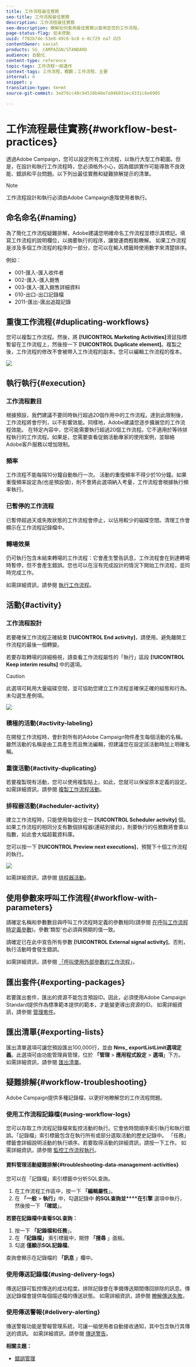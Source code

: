 ```yaml
---
title: 工作流程最佳實務
seo-title: 工作流程最佳實務
description: 工作流程最佳實務
seo-description: 瞭解如何套用最佳實務以套用至您的工作流程。
page-status-flag: 從未啓動
uuid: ff02b74e-53e8-49c6-bc8 e-0c729 ea7 d25
contentOwner: saviat
products: SG_ CAMPAIGN/STANDARD
audience: 自動化
content-type: reference
topic-tags: 工作流程一般運作
context-tags: 工作流程，概觀；工作流程，主要
internal: n
snippet: y
translation-type: tm+mt
source-git-commit: 3ed76cc48c94510b40e7a946031ec4331c6e0905

---
```



# 工作流程最佳實務{#workflow-best-practices}

透過Adobe Campaign，您可以設定所有工作流程，以執行大型工作範圍。但是，在設計和執行工作流程時，您必須格外小心，因為錯誤實作可能導致不良效能、錯誤和平台問題。以下列出最佳實務和疑難排解提示的清單。

>[!NOTE]
>
>工作流程設計和執行必須由Adobe Campaign進階使用者執行。

## 命名命名{#naming}

為了簡化工作流程疑難排解，Adobe建議您明確命名工作流程並標示其標記。填寫工作流程的說明欄位，以摘要執行的程序，讓營運商輕鬆瞭解。
如果工作流程是涉及多個工作流程的程序的一部分，您可以在輸入標籤時使用數字來清楚排序。

例如：

* 001-匯入-匯入收件者
* 002-匯入-匯入銷售
* 003-匯入-匯入銷售詳細資料
* 010-出口-出口記錄檔
* 2011-匯出-匯出追蹤記錄

## 重復工作流程{#duplicating-workflows}

您可以複製工作流程。然後，將 **[!UICONTROL Marketing Activities]**&#x200B;滑鼠指標暫留在工作流程上，然後按一下 **[!UICONTROL Duplicate element]**。複製之後，工作流程的修改不會被帶入工作流程的副本。您可以編輯工作流程的復本。

![](assets/duplicating_workflow.png)

## 執行執行{#execution}

### 工作流程數目

根據預設，我們建議不要同時執行超過20個作用中的工作流程。達到此限制後，工作流程將會佇列，以不影響效能。同樣地，Adobe建議您逐步擴展您的工作流程效能。
在特定內容中，您可能需要執行超過20個工作流程。它不適用於等待排程執行的工作流程。如果是，您需要查看促銷活動專家的使用案例，並聯絡Adobe客戶服務以增加限制。

### 頻率

工作流程不能每隔10分鐘自動執行一次。
活動的重復頻率不得少於10分鐘。如果重復頻率設定為(也是預設值)，則不會將此選項納入考量，工作流程會根據執行頻率執行。

### 已暫停的工作流程

已暫停超過天或失敗狀態的工作流程會停止，以佔用較少的磁碟空間。清理工作會顯示在工作流程記錄檔中。

### 轉場效果

仍可執行包含未結束轉場的工作流程：它會產生警告訊息，工作流程會在到達轉場時暫停，但不會產生錯誤。您也可以在沒有完成設計的情況下開始工作流程，並同時完成工作。

如需詳細資訊，請參閱 [執行工作流程](../../automating/using//executing-a-workflow.md)。

## 活動{#activity}

### 工作流程設計

若要確保工作流程正確結束 **[!UICONTROL End activity]**，請使用。避免離開工作流程的最後一個轉變。

若要存取轉場的詳細檢視，請查看工作流程屬性的「執行」區段 **[!UICONTROL Keep interim results]** 中的選項。

>[!CAUTION]
>
>此選項可耗用大量磁碟空間，並可協助您建立工作流程並確保正確的組態和行為。未勾選生產例項。

![](assets/keep_interim_best_practices.png)


### 積極的活動{#activity-labeling}

在開發工作流程時，會針對所有的Adobe Campaign物件產生每個活動的名稱。雖然活動的名稱是由工具產生而且無法編輯，但建議您在設定該活動時加上明確名稱。

### 重復活動{#activity-duplicating}

若要複製現有活動，您可以使用複製貼上。如此，您就可以保留原本定義的設定。如需詳細資訊，請參閱 [複製工作流程活動](../../automating/using/workflow-interface.md)。

### 排程器活動{#acheduler-activity}

建立工作流程時，只能使用每個分支一 **[!UICONTROL Scheduler activity]** 個。如果工作流程的相同分支有數個排程器(連結到彼此)，則要執行的任務數將會乘以指數，如此會大幅超載資料庫。

您可以按一下 **[!UICONTROL Preview next executions]**，預覽下十個工作流程的執行。

![](assets/preview_scheduler.png)

如需詳細資訊，請參閱 [排程器活動](../../automating/using/scheduler.md)。

## 使用參數來呼叫工作流程{#workflow-with-parameters}

請確定名稱和參數數目與呼叫工作流程時定義的參數相同(請參閱 [在呼叫工作流程時定義參數](../../automating/using/calling-a-workflow-with-external-parameters.md#defining-the-parameters-when-calling-the-workflow))。參數'類型'也必須與預期的值一致。

請確定已在此中宣告所有參數 **[!UICONTROL External signal activity]**。否則，執行活動時會發生錯誤。

如需詳細資訊，請參閱 [「呼叫使用外部參數的工作流程](../../automating/using/calling-a-workflow-with-external-parameters.md)」。

## 匯出套件{#exporting-packages}

若要匯出套件，匯出的資源不能包含預設ID。因此，必須使用Adobe Campaign Standard提供作為標準範本提供的範本，才能變更導出資源的ID。
如需詳細資訊，請參閱 [管理套件](../../automating/using/managing-packages.md)。

## 匯出清單{#exporting-lists}

匯出清單選項可讓您預設匯出100,000行，並由 **Nms_ exportListLimit選項定義**。此選項可由功能管理員管理，位於 **「管理** &gt; **應用程式設定** &gt; **選項**」下方。
如需詳細資訊，請參閱 [匯出清單](../../automating/using/exporting-lists.md)。

## 疑難排解{#workflow-troubleshooting}

Adobe Campaign提供多種記錄檔，以更好地瞭解您的工作流程問題。

### 使用工作流程記錄檔{#using-workflow-logs}

您可以存取工作流程記錄檔來監控活動的執行。它會依時間順序索引執行和執行錯誤。「記錄檔」索引標籤包含在執行所有或部分選取活動的歷史記錄中。
「任務」標籤會詳細說明活動的執行順序。若要取得活動的詳細資訊，請按一下工作。
如需詳細資訊，請參閱 [監控工作流程執行](../../automating/using/executing-a-workflow.md#monitoring)。

#### 資料管理活動疑難排解{#troubleshooting-data-management-activities}

您可以在「記錄檔」索引標籤中分析SQL查詢。

1. 在工作流程工作區中，按一下 **「編輯屬性**」。
1. 在 **「一般** &gt; **執行」**&#x200B;中，勾選記錄中 **的SQL查詢並****在引擎** 選項中執行，然後按一下 **「確認**」。

**若要在記錄檔中查看SQL查詢：**
1. 按一下 **「記錄檔和任務**」。
1. 在 **「記錄檔」** 索引標籤中，開啓 **「搜尋** 」面板。
1. 勾選 **僅顯示SQL記錄檔**。

查詢會顯示在記錄檔的 **「訊息** 」欄中。

### 使用傳送記錄檔{#using-delivery-logs}

傳送記錄可監控傳送的成功程度。排除記錄會在準備傳送期間傳回排除的訊息。傳送記錄檔會提供每個描述檔的傳送狀態。
如需詳細資訊，請參閱 [瞭解傳送失敗](../../sending/using/understanding-delivery-failures.md)。

### 使用傳送警報{#delivery-alerting}

傳送警報功能是警報管理系統，可讓一組使用者自動接收通知，其中包含執行其傳送的資訊。
如需詳細資訊，請參閱 [傳送警告](../../sending/using/receiving-alerts-when-failures-happen.md)。

**相關主題：**

* [錯誤管理](../../automating/using/executing-a-workflow.md#error-management)

